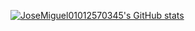 [![JoseMiguel01012570345's GitHub stats](https://github-readme-stats.vercel.app/api?username=JoseMiguel01012570345&show_icons=true&theme=transparent)](https://github.com/JoseMiguel01012570345/github-readme-stats)